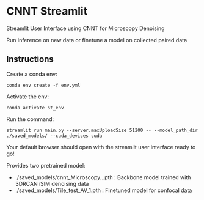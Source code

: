 # CNNT Streamlit
Streamlit User Interface using CNNT for Microscopy Denoising

Run inference on new data or finetune a model on collected paired data

## Instructions

Create a conda env:
```
conda env create -f env.yml
```

Activate the env:
```
conda activate st_env
```

Run the command:
```
streamlit run main.py --server.maxUploadSize 51200 -- --model_path_dir ./saved_models/ --cuda_devices cuda
```

Your default browser should open with the streamlit user interface ready to go!

Provides two pretrained model:
- ./saved_models/cnnt_Microscopy...pth : Backbone model trained with 3DRCAN iSIM denoising data
- ./saved_models/Tile_test_AV_1.pth : Finetuned model for confocal data
